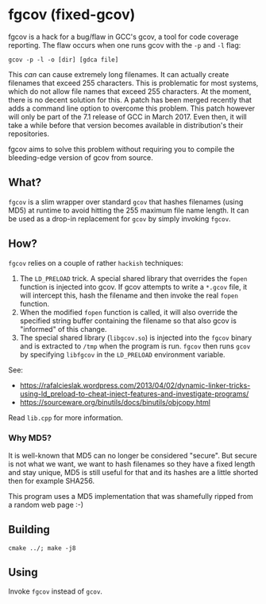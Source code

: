 # fgcov (fixed-gcov)
fgcov is a hack for a bug/flaw in GCC's gcov, a tool for code coverage reporting. The flaw occurs when one runs gcov with the `-p` and `-l` flag:

	gcov -p -l -o [dir] [gdca file]

This _can_ can cause extremely long filenames. It can actually create filenames that exceed 255 characters. This is problematic for most systems, which do not allow file names that exceed 255 characters. At the moment, there is no decent solution for this. A patch has been merged recently that adds a command line option to overcome this problem. This patch however will only be part of the 7.1 release of GCC in March 2017. Even then, it will take a while before that version becomes available in distribution's their repositories.

fgcov aims to solve this problem without requiring you to compile the bleeding-edge version of gcov from source.

## What?
`fgcov` is a slim wrapper over standard `gcov` that hashes filenames (using MD5) at runtime to avoid hitting the 255 maximum file name length. It can be used as a drop-in replacement for `gcov` by simply invoking `fgcov`.

## How?
`fgcov` relies on a couple of rather `hackish` techniques:

1. The `LD_PRELOAD` trick. A special shared library that overrides the `fopen` function is injected into gcov. If gcov attempts to write a `*.gcov` file, it will intercept this, hash the filename and then invoke the real `fopen` function.
2. When the modified `fopen` function is called, it will also override the specified string buffer containing the filename so that also gcov is "informed" of this change.
3. The special shared library (`libgcov.so`) is injected into the `fgcov` binary and is extracted to `/tmp` when the program is run. `fgcov` then runs `gcov` by specifying `libfgcov` in the `LD_PRELOAD` environment variable.

See:

- https://rafalcieslak.wordpress.com/2013/04/02/dynamic-linker-tricks-using-ld_preload-to-cheat-inject-features-and-investigate-programs/
- https://sourceware.org/binutils/docs/binutils/objcopy.html

Read `lib.cpp` for more information.

### Why MD5?
It is well-known that MD5 can no longer be considered "secure". But secure is not what we want, we want to hash filenames so they have a fixed length and stay unique, MD5 is still useful for that and its hashes are a little shorted then for example SHA256.

This program uses a MD5 implementation that was shamefully ripped from a random web page :-)

## Building

	cmake ../; make -j8

## Using
Invoke `fgcov` instead of `gcov`.
